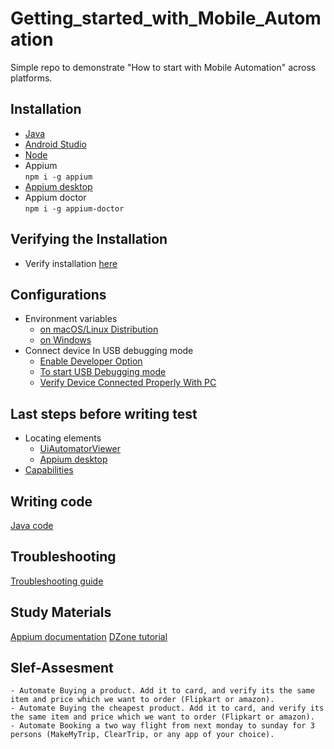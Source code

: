 # Getting_started_with_Mobile_Automation
Simple repo to demonstrate "How to start with Mobile Automation" across platforms. 

## Installation
- [Java](https://www.oracle.com/technetwork/java/javase/downloads/jdk8-downloads-2133151.html)
- [Android Studio](https://developer.android.com/studio)
- [Node](https://nodejs.org/en/download/)
- Appium  
   ``npm i -g appium``
- [Appium desktop](https://github.com/appium/appium-desktop/releases/tag/v1.13.0)
- Appium doctor  
   ``npm i -g appium-doctor``

## Verifying the Installation
- Verify installation [here](https://github.com/testvagrant/AppiumMeetup/blob/references/src/test/resources/references/README.md)

## Configurations
- Environment variables
   - [on macOS/Linux Distribution](https://github.com/testvagrant/AppiumMeetup/blob/references/src/test/resources/references/README.md#on-macOS/on-Linux-distributions)
   - [on Windows](https://github.com/testvagrant/AppiumMeetup/blob/references/src/test/resources/references/README.md#on-Windows)
- Connect device In USB debugging mode  
   - [Enable Developer Option](https://github.com/testvagrant/AppiumMeetup/blob/references/src/test/resources/references/README.md#Enable-Developer-Option)
   - [To start USB Debugging mode](https://github.com/testvagrant/AppiumMeetup/blob/references/src/test/resources/references/README.md#To-start-USB-Debugging-mode)
   - [Verify Device Connected Properly With PC](https://github.com/testvagrant/AppiumMeetup/blob/references/src/test/resources/references/README.md#To-start-USB-Debugging-mode)

## Last steps before writing test
- Locating elements 
    - [UiAutomatorViewer](https://github.com/testvagrant/AppiumMeetup/blob/references/src/test/resources/references/README.md#Locating-elements-using-UIAutomatorViewer)
    - [Appium desktop](https://github.com/testvagrant/AppiumMeetup/blob/references/src/test/resources/references/README.md#Appium-Desktop)
- [Capabilities](https://github.com/testvagrant/AppiumMeetup/blob/references/src/test/resources/references/README.md#Desired-Capabilities)

## Writing code
    
   [Java code](https://github.com/testvagrant/AppiumMeetup/blob/buy_a_product/src/test/java/Flipkart.java)

## Troubleshooting

  [Troubleshooting guide](https://github.com/testvagrant/AppiumMeetup/blob/references/src/test/resources/references/README.md#Troubleshooting-guide)
  
## Study Materials
   [Appium documentation](http://appium.io/docs/en/about-appium/intro/)
   [DZone tutorial](https://dzone.com/articles/appium-tutorial-for-complete-beginners)

## Slef-Assesment
    - Automate Buying a product. Add it to card, and verify its the same item and price which we want to order (Flipkart or amazon).
    - Automate Buying the cheapest product. Add it to card, and verify its the same item and price which we want to order (Flipkart or amazon).
    - Automate Booking a two way flight from next monday to sunday for 3 persons (MakeMyTrip, ClearTrip, or any app of your choice).